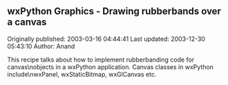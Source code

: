 ## wxPython Graphics - Drawing rubberbands over a canvas

Originally published: 2003-03-16 04:44:41
Last updated: 2003-12-30 05:43:10
Author: Anand 

This recipe talks about how to implement rubberbanding code for canvas\nobjects in a wxPython application. Canvas classes in wxPython include\nwxPanel, wxStaticBitmap, wxGlCanvas etc.